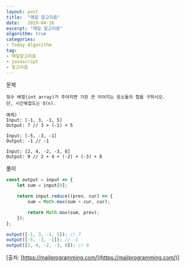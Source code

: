 ```yaml
---
layout: post
title:  "매일 알고리즘"
date:   2019-04-16
excerpt: "매일 알고리즘"
algorithm: true
categories:
- Today Algorithm
tag:
- 매일알고리즘
- javascript
- 알고리즘
---
```


문제
```
정수 배열(int array)가 주어지면 가장 큰 이어지는 원소들의 합을 구하시오.
단, 시간복잡도는 O(n).

예제)
Input: [-1, 3, -1, 5]
Output: 7 // 3 + (-1) + 5

Input: [-5, -3, -1]
Output: -1 // -1

Input: [2, 4, -2, -3, 8]
Output: 9 // 2 + 4 + (-2) + (-3) + 8
```

풀이
```javascript
const output = input => {
    let sum = input[0];

    return input.reduce((prev, cur) => {
        sum = Math.max(sum + cur, cur);

        return Math.max(sum, prev);
    });
};

output([-1, 3, -1, 5]); // 7
output([-5, -3, -1]); // -1
output([2, 4, -2, -3, 8]); // 9
```

[출처: [https://mailprogramming.com/](https://mailprogramming.com/)]
